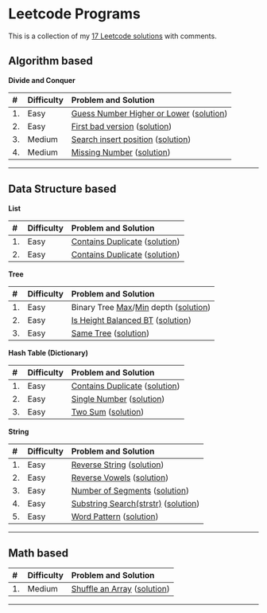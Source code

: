 Leetcode Programs
===================
This is a collection of my [17 Leetcode solutions](./) with comments.

Algorithm based
--------------------------------------------
**Divide and Conquer**

|#  | Difficulty | Problem and Solution                                                           |
|:--|:-----------|:-------------------------------------------------------------------------------|
|1. | Easy       | [Guess Number Higher or Lower](https://leetcode.com/problems/guess-number-higher-or-lower/) ([solution](./algo_dc_elem_guess_num_higher_or_lower.py))        |
|2. | Easy       | [First bad version](https://leetcode.com/problems/first-bad-version/) ([solution](./algo_dc_first_bad_version.py))  |
|3. | Medium     | [Search insert position](https://leetcode.com/problems/search-insert-position/) ([solution](./algo_dc_search_insert_position.py))                |
|4. | Medium     |  [Missing Number](https://leetcode.com/problems/missing-number/) ([solution](./algo_dc_missing_number.py))          |

----------------------------------------------------------------------------------------
Data Structure based
--------------------------------------------
**List**

|#  | Difficulty | Problem and Solution                                                           |
|:--|:-----------|:-------------------------------------------------------------------------------|
|1. | Easy       | [Contains Duplicate](https://leetcode.com/problems/contains-duplicate/) ([solution](./ds_list_contains_duplicate.py)) |
|2. | Easy       | [Contains Duplicate](https://leetcode.com/problems/contains-duplicate-ii/) ([solution](./ds_list_contains_duplicateII.py)) |

**Tree**

|#  | Difficulty | Problem and Solution                                                           |
|:--|:-----------|:-------------------------------------------------------------------------------|
|1. | Easy       | Binary Tree [Max](https://leetcode.com/problems/maximum-depth-of-binary-tree/)/[Min](https://leetcode.com/problems/minimum-depth-of-binary-tree/) depth ([solution](./ds_tree_max_min_depth.py))        |
|2. | Easy       | [Is Height Balanced BT](https://leetcode.com/problems/balanced-binary-tree/) ([solution](./ds_tree_height_balanced.py))     |
|3. | Easy       | [Same Tree](https://leetcode.com/problems/same-tree/) ([solution](./ds_tree_same_tree.py))       |


**Hash Table (Dictionary)**

|#  | Difficulty | Problem and Solution                                                           |
|:--|:-----------|:-------------------------------------------------------------------------------|
|1. | Easy       | [Contains Duplicate](https://leetcode.com/problems/contains-duplicate/) ([solution](./ds_hash_contains_duplicate.py)) |
|2. | Easy       | [Single Number](https://leetcode.com/problems/single-number/) ([solution](./ds_hash_single_number.py))                |
|3. | Easy       | [Two Sum](https://leetcode.com/problems/two-sum/) ([solution](./ds_hash_two_sum.py))                                  |


**String**

|#  | Difficulty | Problem and Solution                                                           |
|:--|:-----------|:-------------------------------------------------------------------------------|
|1. | Easy       | [Reverse String](https://leetcode.com/problems/reverse-string/) ([solution](./ds_string_reverse.py))     |
|2. | Easy       | [Reverse Vowels](https://leetcode.com/problems/reverse-vowels-of-a-string/) ([solution](./ds_string_reverse_vowels.py))    |
|3. | Easy       | [Number of Segments](https://leetcode.com/problems/number-of-segments-in-a-string/) ([solution](./ds_string_num_segments.py))      |
|4. | Easy       | [Substring Search(strstr)](https://leetcode.com/problems/implement-strstr/) ([solution](./ds_string_strstr.py)) |
|5. | Easy       | [Word Pattern](https://leetcode.com/problems/word-pattern/) ([solution](./ds_string_word_pattern.py))           |


----------------------------------------------------------------------------------------
Math based
--------------------------------------------

|#  | Difficulty | Problem and Solution                                                           |
|:--|:-----------|:-------------------------------------------------------------------------------|
|1. | Medium       | [Shuffle an Array](https://leetcode.com/problems/shuffle-an-array/) ([solution](./math_shuffle.py))   |

----------------------------------------------------------------------------------------
